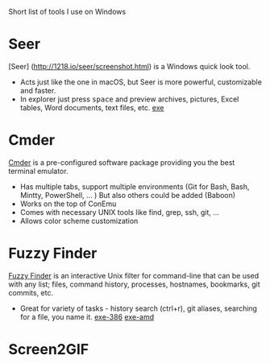 Short list of tools I use on Windows
# Seer
[Seer] (http://1218.io/seer/screenshot.html) is a Windows quick look tool.
* Acts just like the one in macOS, but Seer is more powerful, customizable and faster.
* In explorer just press <kbd>space</kbd> and preview archives, pictures, Excel tables, Word documents, text files, etc.
[exe](https://sourceforge.net/projects/ccseer/files/latest/download)
# Cmder
[Cmder](http://cmder.net/) is a pre-configured software package providing you the best terminal emulator.
* Has multiple tabs, support multiple environments (Git for Bash, Bash, Mintty, PowerShell, ... ) But also others could be added (Baboon)
* Works on the top of ConEmu
* Comes with necessary UNIX tools like find, grep, ssh, git, ...
* Allows color scheme customization
# Fuzzy Finder
[Fuzzy Finder](https://github.com/junegunn/fzf) is an interactive Unix filter for command-line that can be used with any list; files, command history, processes, hostnames, bookmarks, git commits, etc.
* Great for variety of tasks - history search (ctrl+r), git aliases, searching for a file, you name it.
[exe-386](https://github.com/junegunn/fzf-bin/releases/download/0.17.3/fzf-0.17.3-windows_386.zip)
[exe-amd]( https://github.com/junegunn/fzf-bin/releases/download/0.17.3/fzf-0.17.3-windows_amd64.zip)
# Screen2GIF
